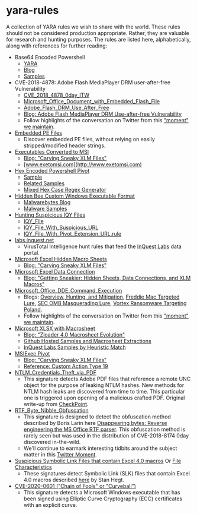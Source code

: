 # yara-rules
A collection of YARA rules we wish to share with the world. These rules should not be considered production appropriate. Rather, they are valuable for research and hunting purposes. The rules are listed here, alphabetically, along with references for further reading:

* Base64 Encoded Powershell
  * [YARA](https://github.com/InQuest/yara-rules/blob/master/Base64_Encoded_Powershell_Directives.rule)
  * [Blog](http://www.inquest.net/blog)
  * [Samples](https://github.com/InQuest/malware-samples/tree/master/2019-07-Base64-Encoded-Powershell-Directives)
* CVE-2018-4878: Adobe Flash MediaPlayer DRM user-after-free Vulnerability
  * [CVE_2018_4878_0day_ITW](https://github.com/InQuest/yara-rules/blob/master/CVE_2018_4878_0day_ITW.rule)
  * [Microsoft_Office_Document_with_Embedded_Flash_File](https://github.com/InQuest/yara-rules/blob/master/Microsoft_Office_Document_with_Embedded_Flash_File.rule)
  * [Adobe_Flash_DRM_Use_After_Free](https://github.com/InQuest/yara-rules/blob/master/Adobe_Flash_DRM_Use_After_Free.rule)
  * [Blog: Adobe Flash MediaPlayer DRM Use-after-free Vulnerability](http://blog.inquest.net/blog/2018/02/07/cve-2018-4878-adobe-flash-0day-itw)
  * Follow highlights of the conversation on Twitter from this ["moment" we maintain](https://twitter.com/i/moments/960633253165191170).
* [Embedded PE Files](https://github.com/InQuest/yara-rules/blob/master/Embedded_PE.rule)
  * Discover embedded PE files, without relying on easily stripped/modified header strings.
* [Executables Converted to MSI](https://github.com/InQuest/yara-rules/blob/master/Executable_Converted_to_MSI.rule)
  * [Blog: "Carving Sneaky XLM Files"](http://blog.inquest.net/blog/2019/01/29/Carving-Sneaky-XLM-Files/)
  * [www.exetomsi.com](http://www.exetomsi.com)
* [Hex Encoded Powershell Pivot](https://github.com/InQuest/yara-rules/blob/master/Hex_Encoded_Powershell.rule)
  * [Sample](https://labs.inquest.net/dfi/sha256/c430b2b2885804a638fc8d850b1aaca9eb0a981c7f5f9e467e44478e6bc961ee)
  * [Related Samples](https://labs.inquest.net/dfi/search/ext/ext_context/67697468756275736572636F6E74656E742E636F6D2F6A6F686E646F657465)
  * [Mixed Hex Case Regex Generator](https://labs.inquest.net/tools/yara/iq-mixed-case)
* [Hidden Bee Custom Windows Executable Format](https://github.com/InQuest/yara-rules/blob/master/Hidden_Bee_Elements.rule)
  * [Malwarebytes Blog](https://blog.malwarebytes.com/threat-analysis/2018/08/reversing-malware-in-a-custom-format-hidden-bee-elements/)
  * [Malware Samples](https://github.com/InQuest/malware-samples/tree/master/2018-08-Hidden-Bee-Elements)
* [Hunting Suspicious IQY Files](http://blog.inquest.net/blog/2018/08/23/hunting-iqy-files-with-yara/)
  * [IQY_File](https://github.com/InQuest/yara-rules/blob/master/IQY_File.rule)
  * [IQY_File_With_Suspicious_URL](https://github.com/InQuest/yara-rules/blob/master/IQY_File_With_Suspicious_URL.rule)
  * [IQY_File_With_Pivot_Extension_URL.rule](https://github.com/InQuest/yara-rules/blob/master/IQY_File_With_Pivot_Extension_URL.rule)
* [labs.inquest.net](https://github.com/InQuest/yara-rules/tree/master/labs.inquest.net)
  * VirusTotal Intelligence hunt rules that feed the [InQuest Labs](https://labs.inquest.net) data portal.
* [Microsoft Excel Hidden Macro Sheets](https://github.com/InQuest/yara-rules/blob/master/Excel_Hidden_Macro_Sheet.rule)
  * [Blog: "Carving Sneaky XLM Files"](http://blog.inquest.net/blog/2019/01/29/Carving-Sneaky-XLM-Files/)
* [Microsoft Excel Data Connection](https://github.com/InQuest/yara-rules/blob/master/Microsoft_Excel_Data_Connection.rule)
  * [Blog: "Getting Sneakier: Hidden Sheets, Data Connections, and XLM Macros"](https://inquest.net/blog/2020/03/18/Getting-Sneakier-Hidden-Sheets-Data-Connections-and-XLM-Macros)
* [Microsoft_Office_DDE_Command_Execution](https://github.com/InQuest/yara-rules/blob/master/Microsoft_Office_DDE_Command_Execution.rule)
  * Blogs: [Overview, Hunting, and Mitigation](http://blog.inquest.net/blog/2017/10/13/microsoft-office-dde-macro-less-command-execution-vulnerability/), [Freddie Mac Targeted Lure](http://blog.inquest.net/blog/2017/10/14/02-microsoft-office-dde-freddie-mac-targeted-lure/), [SEC OMB Masquerading Lure](http://blog.inquest.net/blog/2017/10/14/01-microsoft-office-dde-sec-omb-approval-lure/), [Vortex Ransomware Targeting Poland](http://blog.inquest.net/blog/2017/10/14/03-microsoft-office-dde-poland-ransomware/).
  * Follow highlights of the conversation on Twitter from this ["moment" we maintain](https://twitter.com/i/moments/918126999738175489).
* [Microsoft XLSX with Macrosheet](https://github.com/InQuest/yara-rules/blob/master/Microsoft_XLSX_with_Macrosheet.rule)
  * [Blog: "Zloader 4.0 Macrosheet Evolution"](https://inquest.net/blog/2020/05/06/ZLoader-4.0-Macrosheets-Evolution)
  * [Github Hosted Samples and Macrosheet Extractions](https://github.com/InQuest/malware-samples/tree/master/2020-05-ZLoader-Evolution)
  * [InQuest Labs Samples by Heuristic Match](https://labs.inquest.net/dfi/search/alert/Macrosheet%20CHAR%20Obfuscation)
* [MSIExec Pivot](https://github.com/InQuest/yara-rules/blob/master/MSIExec_Pivot.rule)
  * [Blog: "Carving Sneaky XLM Files"](http://blog.inquest.net/blog/2019/01/29/Carving-Sneaky-XLM-Files/)
  * [Reference: Custom Action Type 19](https://docs.microsoft.com/en-us/windows/desktop/msi/custom-action-type-19)
* [NTLM_Credentials_Theft_via_PDF](https://github.com/InQuest/yara-rules/blob/master/NTLM_Credentials_Theft_via_PDF_Files.rule)
  * This signature detects Adobe PDF files that reference a remote UNC object for the purpose of leaking NTLM hashes.
New methods for NTLM hash leaks are discovered from time to time. This particular one is triggered upon opening of a
malicious crafted PDF. Original write-up from [CheckPoint](https://research.checkpoint.com/ntlm-credentials-theft-via-pdf-files/).
* [RTF_Byte_Nibble_Obfuscation](https://github.com/InQuest/yara-rules/blob/master/RTF_Byte_Nibble_Obfuscation.rule)
  * This signature is designed to detect the obfuscation method described by Boris Larin here [Disappearing bytes: Reverse engineering the MS Office RTF parser](https://securelist.com/disappearing-bytes/84017/). This obfuscation method is rarely seen but was used in the distribution of CVE-2018-8174 0day discovered in-the-wild.
  * We'll continue to earmark interesting tidbits around the subject matter in this [Twitter Moment](https://twitter.com/i/moments/994122868949770240).
* [Suspicious Symbolic Link Files that contain Excel 4.0 macros](https://github.com/InQuest/yara-rules/blob/master/Symbolic_Link_Files_DLL_Reference_Suspicious_Characteristics.rule) Or [File Characteristics](https://github.com/InQuest/yara-rules/blob/master/Symbolic_Link_Files_Macros_File_Characteristic.rule)
   * These signatures detect Symbolic Link (SLK) files that contain Excel 4.0 macros described [here](https://outflank.nl/blog/2019/10/30/abusing-the-sylk-file-format/) by Stan Hegt.
 * [CVE-2020-0601 ("Chain of Fools" or "Curveball")](https://github.com/InQuest/yara-rules/blob/master/Signed_Executable_With_Custom_Elliptic_Curve_Parameters.rule)
   * This signature detects a Microsoft Windows executable that has been signed using Elliptic Curve Cryptography (ECC) certificates with an explicit curve.
